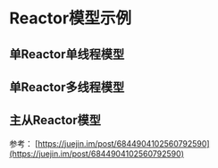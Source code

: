 # Reactor模型示例

## 单Reactor单线程模型

## 单Reactor多线程模型

## 主从Reactor模型

参考：
[https://juejin.im/post/6844904102560792590](https://juejin.im/post/6844904102560792590)